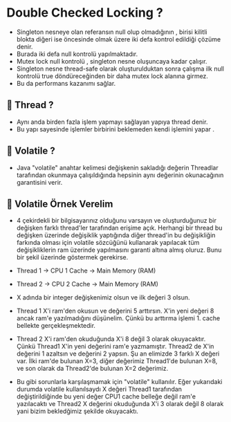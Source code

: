 # Double Checked Locking ?
* Singleton nesneye olan referansın null olup olmadığının , birisi kilitli blokta 
diğeri ise öncesinde olmak üzere iki defa kontrol edildiği çözüme denir.
* Burada iki defa null kontrolü yapılmaktadır.
* Mutex lock null kontrolü , singleton nesne oluşuncaya kadar çalışır.
* Singleton nesne thread-safe olarak oluşturulduktan sonra çalışma ilk null kontrolü
true döndüreceğinden bir daha mutex lock alanına girmez.
* Bu da performans kazanımı sağlar.

## 📌 Thread ? 
* Aynı anda birden fazla işlem yapmayı sağlayan yapıya thread denir. 
* Bu yapı sayesinde işlemler birbirini beklemeden kendi işlemini yapar .

## 📌 Volatile ? 
* Java "volatile" anahtar kelimesi değişkenin sakladığı değerin Threadlar tarafından 
okunmaya çalışıldığında hepsinin aynı değerinin okunacağının garantisini verir.

## 📌 Volatile Örnek Verelim
* 4 çekirdekli bir bilgisayarınız olduğunu varsayın ve oluşturduğunuz bir değişken farklı thread'ler 
tarafından erişime açık. Herhangi bir thread bu değişken üzerinde değişiklik yaptığında diğer thread'in bu 
değişikliğin farkında olması için volatile sözcüğünü kullanarak yapılacak tüm değişikliklerin ram 
üzerinde yapılmasını garanti altına almış oluruz. Bunu bir şekil üzerinde göstermek gerekirse.

* Thread 1 -> CPU 1 Cache -> Main Memory (RAM)
* Thread 2 -> CPU 2 Cache -> Main Memory (RAM)

* X adında bir integer değişkenimiz olsun ve ilk değeri 3 olsun.
* Thread 1 X'i ram'den okusun ve değerini 5 arttırsın. X'in yeni değeri 8 ancak ram'e yazılmadığını düşünelim. 
Çünkü bu arttırma işlemi 1. cache bellekte gerçekleşmektedir.
* Thread 2 X'i ram'den okuduğunda X'i 8 değil 3 olarak okuyacaktır. 
Çünkü Thread1 X'in yeni değerini ram'e yazmamıştır. Thread2 de X'in değerini 1 azaltsın ve 
değerini 2 yapsın. Şu an elimizde 3 farklı X değeri var. İlki ram'de bulunan X=3, diğer değerimiz 
Thread1'de bulunan X=8, ve son olarak da Thread2'de bulunan X=2 değerimiz.
* Bu gibi sorunlarla karşılaşmamak için "volatile" kullanılır. Eğer yukarıdaki durumda volatile 
kullanılsaydı X değeri Thread1 tarafından değiştirildiğinde bu yeni değer CPU1 cache belleğe değil 
ram'e yazılacaktı ve Thread2 X değerini okuduğunda X'i 3 olarak değil 8 olarak yani bizim bekledğimiz 
şekilde okuyacaktı.
